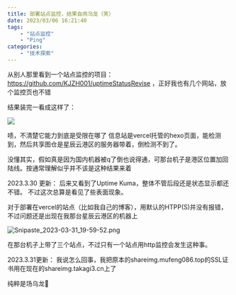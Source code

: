 ```yaml
---
title: 部署站点监控，结果自闹乌龙（笑）
date: 2023/03/06 16:21:40
tags: 
    - "站点监控"
    - "Ping"
categories:
    - "技术探索"
---
```

从别人那里看到一个站点监控的项目：https://github.com/KJZH001/uptimeStatusRevise ，正好我也有几个网站，放个监控页也不错

结果装完一看成这样了：

![](https://pic.imgdb.cn/item/6405a2b9f144a0100723dfa7.png)

啧，不清楚它能力到底是受限在哪了
信息站是vercel托管的hexo页面，能检测到，然后共享图仓是星辰云港区的服务器带着，倒检测不到了。

没懂其实，假如真是因为国内机器被q了倒也说得通，可那台机子是港区位置加回陆线。按通常理解似乎并不该是这种结果来着

2023.3.30 更新：
后来又看到了Uptime Kuma，整体不管后段还是状态显示都还不错。
不过这次总算是看见了些表面现象。

对于部署在vercel的站点（比如我自己的博客），用默认的HTPP(S)并没有报错，不过问题还是出现在我那台星辰云港区的机器上

![Snipaste_2023-03-31_19-59-52.png](https://pic.mufeng086.top/images/2023/03/31/Snipaste_2023-03-31_19-59-52.png)

在那台机子上带了三个站点，不过只有一个站点用http监控会发生这种事。

2023.3.31更新：
我说怎么回事，我把原本的shareimg.mufeng086.top的SSL证书用在现在的shareimg.takagi3.cn上了

纯粹是场乌龙🤣
